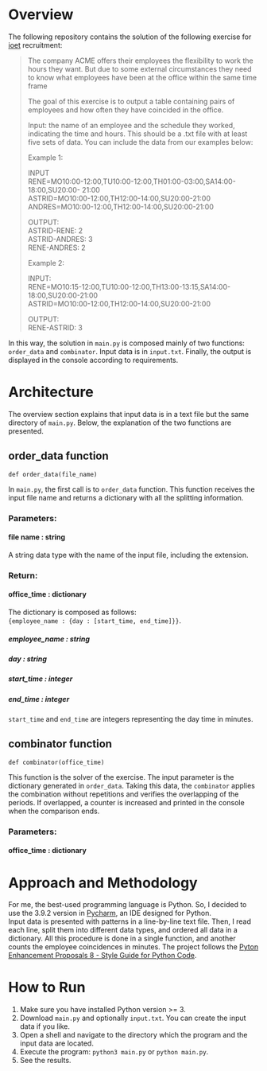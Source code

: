 # Overview
The following repository contains the solution of the following exercise for [ioet](https://www.ioet.com/) recruitment:

>The company ACME offers their employees the flexibility to work the hours they want. But due to some external circumstances they need to know what employees have been at the office within the same time frame  
>
>The goal of this exercise is to output a table containing pairs of employees and how often they have coincided in the office.  
>
>Input: the name of an employee and the schedule they worked, indicating the time and hours. This should be a .txt file with at least five sets of data. You can include the data from our examples below:  
>
>Example 1:  
>
>INPUT  
RENE=MO10:00-12:00,TU10:00-12:00,TH01:00-03:00,SA14:00-18:00,SU20:00- 21:00  
ASTRID=MO10:00-12:00,TH12:00-14:00,SU20:00-21:00  
ANDRES=MO10:00-12:00,TH12:00-14:00,SU20:00-21:00  
>
>OUTPUT:  
ASTRID-RENE: 2  
ASTRID-ANDRES: 3  
RENE-ANDRES: 2  
>
>Example 2:  
>
>INPUT:  
RENE=MO10:15-12:00,TU10:00-12:00,TH13:00-13:15,SA14:00-18:00,SU20:00-21:00  
ASTRID=MO10:00-12:00,TH12:00-14:00,SU20:00-21:00  
>
>OUTPUT:  
RENE-ASTRID: 3

In this way, the solution in ```main.py``` is composed mainly of two functions: ```order_data``` and ```combinator```. Input data is in ```input.txt```. Finally, the output is displayed in the console according to requirements.

# Architecture

The overview section explains that input data is in a text file but the same directory of ```main.py```.  Below, the explanation of the two functions are presented.

## order_data function
`def order_data(file_name)`

In ```main.py```, the first call is to ```order_data``` function. This function receives the input file name and returns a dictionary with all the splitting information.

### Parameters:

#### file name : string
A string data type with the name of the input file, including the extension.

### Return:

#### office_time : dictionary
The dictionary is composed as follows:  
```{employee_name : {day : [start_time, end_time]}}```.
##### employee_name : string
##### day : string
##### start_time : integer
##### end_time : integer
```start_time``` and ```end_time``` are integers representing the day time in minutes.

## combinator function
`def combinator(office_time)`

This function is the solver of the exercise. The input parameter is the dictionary generated in `order_data`. Taking this data, the `combinator` applies the combination without repetitions and verifies the overlapping of the periods. If overlapped, a counter is increased and printed in the console when the comparison ends.

### Parameters:

#### office_time : dictionary

# Approach and Methodology
For me, the best-used programming language is Python. So, I decided to use the 3.9.2 version in [Pycharm](https://www.jetbrains.com/pycharm/), an IDE designed for Python.  
Input data is presented with patterns in a line-by-line text file. Then, I read each line, split them into different data types, and ordered all data in a dictionary. All this procedure is done in a single function, and another counts the employee coincidences in minutes. The project follows the [Pyton Enhancement Proposals 8 - Style Guide for Python Code](https://www.python.org/dev/peps/pep-0008/).

# How to Run
1. Make sure you have installed Python version >= 3.
2. Download `main.py` and optionally `input.txt`. You can  create the input data if you like.
3. Open a shell and navigate to the directory which the program and the input data are located.
4. Execute the program: `python3 main.py` or `python main.py`.
5. See the results.